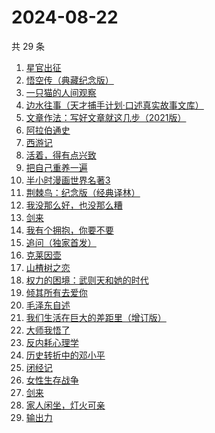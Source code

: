 # 2024-08-22

共 29 条

<!-- BEGIN WEREAD -->
<!-- 最后更新时间 2024-08-22 11:15:43 +0800 -->
1. [星官出征](https://weread.qq.com/web/bookDetail/93332730813ab8696g012956)
1. [悟空传（典藏纪念版）](https://weread.qq.com/web/bookDetail/e4d322205d19e7e4d8b740c)
1. [一只猫的人间观察](https://weread.qq.com/web/bookDetail/22e32e90813ab8eacg012920)
1. [边水往事（天才捕手计划·口述真实故事文库）](https://weread.qq.com/web/bookDetail/064326a0813ab779ag018bda)
1. [文章作法：写好文章就这几步（2021版）](https://weread.qq.com/web/bookDetail/b9a324007289260ab9ad7cb)
1. [阿拉伯通史](https://weread.qq.com/web/bookDetail/4ee32960813ab8ee8g012dec)
1. [西游记](https://weread.qq.com/web/bookDetail/64032210721070a5640294f)
1. [活着，得有点兴致](https://weread.qq.com/web/bookDetail/00932d207249dd110095168)
1. [把自己重养一遍](https://weread.qq.com/web/bookDetail/c7132470813ab91ebg013e73)
1. [半小时漫画世界名著3](https://weread.qq.com/web/bookDetail/d4a32840813ab777dg011f08)
1. [荆棘鸟：纪念版（经典译林）](https://weread.qq.com/web/bookDetail/be2323405e4805be27f7a7e)
1. [我没那么好，也没那么糟](https://weread.qq.com/web/bookDetail/1f632a80813ab8ed7g017040)
1. [剑来](https://weread.qq.com/web/bookDetail/8e5326b07153adcf8e53d42)
1. [我有个拥抱，你要不要](https://weread.qq.com/web/bookDetail/f4532c70813ab8df3g0130ad)
1. [追问（独家首发）](https://weread.qq.com/web/bookDetail/e7b322705d0e04e7b85e068)
1. [克莱因壶](https://weread.qq.com/web/bookDetail/31e32cc071cad2bd31e0252)
1. [山楂树之恋](https://weread.qq.com/web/bookDetail/069321805b41ec06960d430)
1. [权力的困境：武则天和她的时代](https://weread.qq.com/web/bookDetail/9a3324a0813ab8c43g011886)
1. [倾其所有去爱你](https://weread.qq.com/web/bookDetail/581328c0813ab91b0g012b29)
1. [毛泽东自述](https://weread.qq.com/web/bookDetail/4de325a0813ab7379g0121da)
1. [我们生活在巨大的差距里（增订版）](https://weread.qq.com/web/bookDetail/39d32150813ab920eg0190dd)
1. [大师我悟了](https://weread.qq.com/web/bookDetail/7f832cb0813ab9135g019304)
1. [反内耗心理学](https://weread.qq.com/web/bookDetail/ced32730813ab8b3cg017549)
1. [历史转折中的邓小平](https://weread.qq.com/web/bookDetail/34c32ff0813ab91cdg019b06)
1. [闭经记](https://weread.qq.com/web/bookDetail/35332510813ab84b3g0188bd)
1. [女性生存战争](https://weread.qq.com/web/bookDetail/a0e32830813ab7f57g017a41)
1. [剑来](https://weread.qq.com/web/bookDetail/dee32e1071db086fdeef491)
1. [家人闲坐，灯火可亲](https://weread.qq.com/web/bookDetail/10c320a071db56db10cbf8c)
1. [输出力](https://weread.qq.com/web/bookDetail/0aa32050813ab91e5g0118a5)
<!-- END WEREAD -->